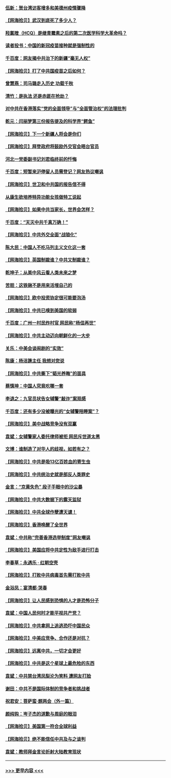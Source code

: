 #### [伍新：贺台湾访客增多和美德州疫情骤降](../pages/nsc993/n12865651.md?t=04090452) 
#### [【网海拾贝】武汉到底死了多少人？](../pages/nsc993/n12863707.md?t=04090452) 
#### [羟氯喹（HCQ）是继青霉素之后的第二次医学科学大革命吗？](../pages/nsc993/n12638564.md?t=04090452) 
#### [读者投书：中国的新冠疫苗接种就是强制性的](../pages/nsc993/n12859932.md?t=04090452) 
#### [千百度：网友揭中共治下的新疆“毫无人权”](../pages/nsc993/n12858385.md?t=04090452) 
#### [【网海拾贝】打了中共国疫苗之后如何？](../pages/nsc993/n12857866.md?t=04090452) 
#### [曾慧燕：司马璐走入历史 功载千秋](../pages/nsc993/n12856996.md?t=04090452) 
#### [清竹：是执法 还是赤匪在抢劫？](../pages/nsc993/n12856952.md?t=04090452) 
#### [对中共在香港落实“党的全面领导”与“全面管治权”的法理批判](../pages/nsc993/n12856929.md?t=04090452) 
#### [乾元：闫丽梦第三份报告提及的科学界“鳄鱼”](../pages/nsc993/n12855985.md?t=04090452) 
#### [【网海拾贝】下一个新疆人将会是你们](../pages/nsc993/n12855864.md?t=04090452) 
#### [【网海拾贝】拜登政府将鼓励外交官会晤台官员](../pages/nsc993/n12853615.md?t=04090452) 
#### [河北一党委副书记刘君临终前的忏悔](../pages/nsc993/n12849420.md?t=04090452) 
#### [千百度：短暂来沪停留人员需登记？网友热议嘲讽](../pages/nsc993/n12853497.md?t=04090452) 
#### [【网海拾贝】世卫和中共国的报告信不得](../pages/nsc993/n12850902.md?t=04090452) 
#### [从康生欲培养特异功能女孩做特工说起](../pages/nsc993/n12849289.md?t=04090452) 
#### [【网海拾贝】如果中共当家长，世界会怎样？](../pages/nsc993/n12848436.md?t=04090452) 
#### [千百度：“天灭中共千真万确！”](../pages/nsc993/n12845659.md?t=04090452) 
#### [【网海拾贝】中共外交全面“战狼化”](../pages/nsc993/n12845607.md?t=04090452) 
#### [陈大民：中国人不吃马列主义文化这一套](../pages/nsc993/n12842496.md?t=04090452) 
#### [【网海拾贝】英国制裁谁？中共又制裁谁？](../pages/nsc993/n12840909.md?t=04090452) 
#### [乾坤子：从美中风云看人类未来之梦](../pages/nsc993/n12840590.md?t=04090452) 
#### [苦胆：这铁锹不是用来活埋自己的](../pages/nsc993/n12839512.md?t=04090452) 
#### [【网海拾贝】欧中投资协定很可能要泡汤](../pages/nsc993/n12835122.md?t=04090452) 
#### [【网海拾贝】中共已嗅到美国的软弱](../pages/nsc993/n12832411.md?t=04090452) 
#### [千百度：广州一村民炸村官 网民称“杨佳再世”](../pages/nsc993/n12832380.md?t=04090452) 
#### [【网海拾贝】中共主动迈向朝鲜化的一大步](../pages/nsc993/n12829887.md?t=04090452) 
#### [关乐：中美会谈闹剧的“实效”](../pages/nsc993/n12826698.md?t=04090452) 
#### [陈康：杨洁篪主任  我想对您说](../pages/nsc993/n12826609.md?t=04090452) 
#### [【网海拾贝】中共撕下“韬光养晦”的面具](../pages/nsc993/n12826459.md?t=04090452) 
#### [蔡慎坤：中国人究竟吃哪一套](../pages/nsc993/n12826010.md?t=04090452) 
#### [李退之：九官员状告女辅警“敲诈”案观感](../pages/nsc993/n12823984.md?t=04090452) 
#### [千百度：还有多少没被曝光的“女辅警陪睡案”？](../pages/nsc993/n12822136.md?t=04090452) 
#### [【网海拾贝】美中战略竞争没有双赢](../pages/nsc993/n12822105.md?t=04090452) 
#### [袁斌：女辅警家人委托律师被拒 网民斥世道太黑](../pages/nsc993/n12822004.md?t=04090452) 
#### [文博：谁制造了对华人的歧视，如若有之？](../pages/nsc993/n12821635.md?t=04090452) 
#### [【网海拾贝】中共是吸13亿百姓血的寄生虫](../pages/nsc993/n12819191.md?t=04090452) 
#### [【网海拾贝】中共统治史就是部反人类罪史](../pages/nsc993/n12816738.md?t=04090452) 
#### [金言：“京黄失色” 段子手眼中的沙尘暴](../pages/nsc993/n12815700.md?t=04090452) 
#### [【网海拾贝】中共大数据下的露天监狱](../pages/nsc993/n12811075.md?t=04090452) 
#### [【网海拾贝】中共全球作孽遭天谴！](../pages/nsc993/n12810258.md?t=04090452) 
#### [【网海拾贝】香港唤醒了全世界](../pages/nsc993/n12809100.md?t=04090452) 
#### [袁斌：中共称“完善香港选举制度”网友嘲讽](../pages/nsc993/n12808994.md?t=04090452) 
#### [【网海拾贝】美国应将中共定性为敌手进行打击](../pages/nsc993/n12806870.md?t=04090452) 
#### [李春草：永遇乐 · 红朝空壳](../pages/nsc993/n12805365.md?t=04090452) 
#### [【网海拾贝】打败中共病毒首先需打败中共](../pages/nsc993/n12803930.md?t=04090452) 
#### [金浴凤：宴清都‧哭春](../pages/nsc993/n12801601.md?t=04090452) 
#### [【网海拾贝】让人民感到恐惧的人才是恐怖分子](../pages/nsc993/n12799347.md?t=04090452) 
#### [袁斌：中国人民何时才能平视共产党？](../pages/nsc993/n12799306.md?t=04090452) 
#### [【网海拾贝】中共拿网上追逃恐吓中国民众](../pages/nsc993/n12796905.md?t=04090452) 
#### [【网海拾贝】中美应竞争、合作还是对抗？](../pages/nsc993/n12794675.md?t=04090452) 
#### [【网海拾贝】远离中共，一切才会更好](../pages/nsc993/n12793572.md?t=04090452) 
#### [【网海拾贝】中共是这个星球上最危险的东西](../pages/nsc993/n12791400.md?t=04090452) 
#### [袁斌：中共禁台湾凤梨沦为笑料 遭网友打脸](../pages/nsc993/n12791335.md?t=04090452) 
#### [谢田：中共不是国际体制的竞争者和挑战者](../pages/nsc993/n12791212.md?t=04090452) 
#### [祝君安：菩萨蛮·题两会（外一篇）](../pages/nsc993/n12786801.md?t=04090452) 
#### [颜纯钩：岑子杰的道歉与周庭的眼泪](../pages/nsc993/n12786775.md?t=04090452) 
#### [【网海拾贝】美国第一符合全球利益](../pages/nsc993/n12786666.md?t=04090452) 
#### [【网海拾贝】绝不能信任中共及与之谈判](../pages/nsc993/n12784266.md?t=04090452) 
#### [袁斌：教师拜金言论折射大陆教育现状](../pages/nsc993/n12783868.md?t=04090452) 

----
#### [ >>> 更早内容 <<< ](../indexes/nsc993-earlier.md)

